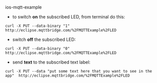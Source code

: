 ios-mqtt-example

* to switch __on__ the subscribed LED, from terminal do this:

<!-- -->
    curl -X PUT --data-binary "1"  http://eclipse.mqttbridge.com/%2FMQTTExample%2FLED


* switch __off__ the subscribed LED:

<!-- -->
    curl -X PUT --data-binary "0"  http://eclipse.mqttbridge.com/%2FMQTTExample%2FLED


* send __text__ to the subscribed text label:

<!-- -->
    curl -X PUT --data "put some text here that you want to see in the app"  http://eclipse.mqttbridge.com/%2FMQTTExample%2FLED



